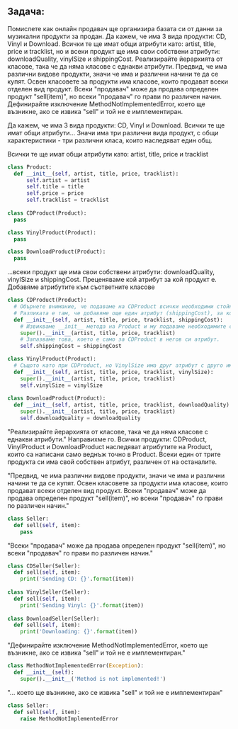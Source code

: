 ## Задача: 
  
Помислете как онлайн продавач ще организира базата си от данни за музикални продукти за продан.
Да кажем, че има 3 вида продукти: CD, Vinyl и Download. Всички те ще имат общи атрибути като:
artist, title, price и tracklist, но и всеки продукт ще има свои собствени атрибути: downloadQuality, vinylSize и shippingCost.
Реализирайте йерархията от класове, така че да няма класове с еднакви атрибути.
Предвид, че има различни видове продукти, значи че има и различни начини те да се купят. 
Освен класовете за продукти има класове, които продават всеки отделен вид продукт. Всеки "продавач" може да 
продава определен продукт "sell(item)", но всеки "продавач" го прави по различен начин. 
Дефинирайте изключение MethodNotImplementedError, което ще възникне, ако се извика "sell" и той не е имплементиран.


Да кажем, че има 3 вида продукти: CD, Vinyl и Download. Всички те ще имат общи атрибути...
Значи има три различни вида продукт, с общи характеристики - три различни класа, които наследяват един общ.


Всички те ще имат общи атрибути като: artist, title, price и tracklist
```python
class Product:
  def __init__(self, artist, title, price, tracklist):
      self.artist = artist
      self.title = title
      self.price = price
      self.tracklist = tracklist
      
class CDProduct(Product):
  pass

class VinylProduct(Product):
  pass

class DownloadProduct(Product):
  pass
```

...всеки продукт ще има свои собствени атрибути: downloadQuality, vinylSize и shippingCost.
Преценяваме кой атрибут за кой продукт е. Добавяме атрибутите към съответните класове

```python
class CDProduct(Product):
  # Обърнете внимание, че подаваме на CDProduct всички необходими стойности за Product. Все пак CDProduct е вид продукт.
  # Разликата е там, че добавяме още един атрибут (shippingCost), за който също подаваме стойност.
  def __init__(self, artist, title, price, tracklist, shippingCost):
    # Извикваме __init__ метода на Product и му подаваме необходимите стойности.
    super().__init__(artist, title, price, tracklist)
    # Запазваме това, което е само за CDProduct в негов си атрибут.
    self.shippingCost = shippingCost

class VinylProduct(Product):
  # Същото като при CDProduct, но VinylSize има друг атрибут с друго име.
  def __init__(self, artist, title, price, tracklist, vinylSize):
    super().__init__(artist, title, price, tracklist)
    self.vinylSize = vinylSize
    
class DownloadProduct(Product):
  def __init__(self, artist, title, price, tracklist, downloadQuality):
    super().__init__(artist, title, price, tracklist)
    self.downloadQuality = downloadQuality
```
"Реализирайте йерархията от класове, така че да няма класове с еднакви атрибути." Направихме го. Всички продукти: CDProduct, VinylProduct и DownloadProduct наследяват атрибутите на Product, които са написани само веднъж точно в Product. Всеки един от трите продукта си има свой собствен атрибут, различен от на останалите.


"Предвид, че има различни видове продукти, значи че има и различни начини те да се купят. 
Освен класовете за продукти има класове, които продават всеки отделен вид продукт. Всеки "продавач" може да 
продава определен продукт "sell(item)", но всеки "продавач" го прави по различен начин."

```python
class Seller:
  def sell(self, item):
    pass
```

"Всеки "продавач" може да 
продава определен продукт "sell(item)", но всеки "продавач" го прави по различен начин."

```python
class CDSeller(Seller):
  def sell(self, item):
    print('Sending CD: {}'.format(item))
    
class VinylSeller(Seller):
  def sell(self, item):
    print('Sending Vinyl: {}'.format(item))
    
class DownloadSeller(Seller):
  def sell(self, item):
    print('Downloading: {}'.format(item))
```

"Дефинирайте изключение MethodNotImplementedError, което ще възникне, ако се извика "sell" и той не е имплементиран."
```python
class MethodNotImplementedError(Exception):
  def __init__(self):
    super().__init__('Method is not implemented!')
```

"... което ще възникне, ако се извика "sell" и той не е имплементиран"
```python
class Seller:
  def sell(self, item):
    raise MethodNotImplementedError
```
